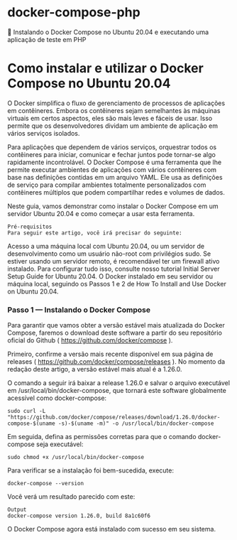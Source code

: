 # docker-compose-php
:star2: Instalando o Docker Compose no Ubuntu 20.04 e executando uma aplicação de teste em PHP

# Como instalar e utilizar o Docker Compose no Ubuntu 20.04

O Docker simplifica o fluxo de gerenciamento de processos de aplicações em contêineres. Embora os contêineres sejam semelhantes às máquinas virtuais em certos aspectos, eles são mais leves e fáceis de usar. Isso permite que os desenvolvedores dividam um ambiente de aplicação em vários serviços isolados.

Para aplicações que dependem de vários serviços, orquestrar todos os contêineres para iniciar, comunicar e fechar juntos pode tornar-se algo rapidamente incontrolável. O Docker Compose é uma ferramenta que lhe permite executar ambientes de aplicações com vários contêineres com base nas definições contidas em um arquivo YAML. Ele usa as definições de serviço para compilar ambientes totalmente personalizados com contêineres múltiplos que podem compartilhar redes e volumes de dados.

Neste guia, vamos demonstrar como instalar o Docker Compose em um servidor Ubuntu 20.04 e como começar a usar esta ferramenta.
```
Pré-requisitos
Para seguir este artigo, você irá precisar do seguinte:
```

Acesso a uma máquina local com Ubuntu 20.04, ou um servidor de desenvolvimento como um usuário não-root com privilégios sudo. Se estiver usando um servidor remoto, é recomendável ter um firewall ativo instalado. Para configurar tudo isso, consulte nosso tutorial Initial Server Setup Guide for Ubuntu 20.04.
O Docker instalado em seu servidor ou máquina local, seguindo os Passos 1 e 2 de How To Install and Use Docker on Ubuntu 20.04.

### Passo 1 — Instalando o Docker Compose
Para garantir que vamos obter a versão estável mais atualizada do Docker Compose, faremos o download deste software 
a partir do seu repositório oficial do Github ( https://github.com/docker/compose ).

Primeiro, confirme a versão mais recente disponível em sua página de releases ( https://github.com/docker/compose/releases ). No momento da redação deste artigo, a versão estável mais atual é a 1.26.0.

O comando a seguir irá baixar a release 1.26.0 e salvar o arquivo executável em /usr/local/bin/docker-compose, que tornará este software globalmente acessível como docker-compose:
```
sudo curl -L "https://github.com/docker/compose/releases/download/1.26.0/docker-compose-$(uname -s)-$(uname -m)" -o /usr/local/bin/docker-compose
```
Em seguida, defina as permissões corretas para que o comando docker-compose seja executável:
```
sudo chmod +x /usr/local/bin/docker-compose
```
Para verificar se a instalação foi bem-sucedida, execute:
```
docker-compose --version
```

Você verá um resultado parecido com este:

```
Output
docker-compose version 1.26.0, build 8a1c60f6
```

O Docker Compose agora está instalado com sucesso em seu sistema. 

